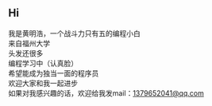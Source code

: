 Hi
----
我是黄明浩，一个战斗力只有五的编程小白<br>
来自福州大学<br>
头发还很多<br>
编程学习中（认真脸）<br>
希望能成为独当一面的程序员<br>
欢迎大家和我一起进步<br>
如果对我感兴趣的话，欢迎给我发mail：1379652041@qq.com<br>
